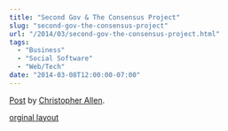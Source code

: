 ```yaml
---
title: "Second Gov & The Consensus Project"
slug: "second-gov-the-consensus-project"
url: "/2014/03/second-gov-the-consensus-project.html"
tags:
  - "Business"
  - "Social Software"
  - "Web/Tech"
date: "2014-03-08T12:00:00-07:00"
---
```

<div id="fb-root"></div> <script>(function(d, s, id) { var js, fjs = d.getElementsByTagName(s)[0]; if (d.getElementById(id)) return; js = d.createElement(s); js.id = id; js.src = "//connect.facebook.net/en_US/all.js#xfbml=1"; fjs.parentNode.insertBefore(js, fjs); }(document, 'script', 'facebook-jssdk'));</script>
<div class="fb-post" data-href="https://www.facebook.com/ChristopherRayAllen/posts/10152279829595540" data-width="600"><div class="fb-xfbml-parse-ignore"><a href="https://www.facebook.com/ChristopherRayAllen/posts/10152279829595540">Post</a> by <a href="https://www.facebook.com/ChristopherRayAllen">Christopher Allen</a>.</div></div>
<p class="previous"><a href="/previous/2014/03/second-gov-the-consensus-project.html" rel="syndication">orginal layout</a></p>
